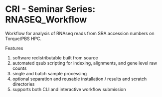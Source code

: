 # CRI - Seminar Series: RNASEQ_Workflow
Workflow for analysis of RNAseq reads from SRA accession numbers on Torque/PBS HPC.

Features
  1) software redistributable built from source
  2) automated qsub scripting for indexing, alignments, and gene level raw counts
  3) single and batch sample processing
  4) optional separation and reusable installation / results and scratch directories
  5) supports both CLI and interactive workflow submission
